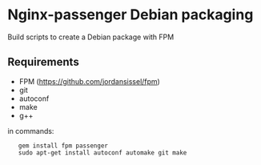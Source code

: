# Nginx-passenger Debian packaging

Build scripts to create a Debian package with FPM

## Requirements

  * FPM (https://github.com/jordansissel/fpm)
  * git
  * autoconf
  * make
  * g++

in commands: 

       gem install fpm passenger
       sudo apt-get install autoconf automake git make

